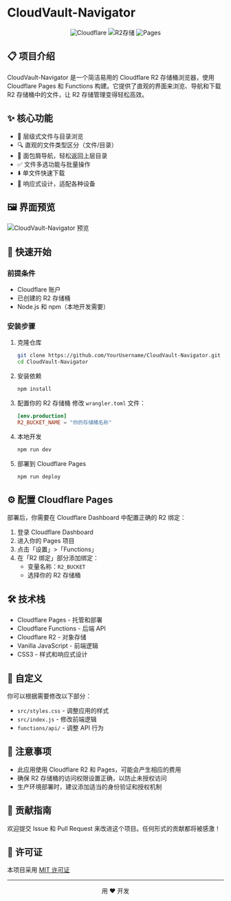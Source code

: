 # CloudVault-Navigator

<p align="center">
  <img src="https://img.shields.io/badge/CloudFlare-F38020?style=for-the-badge&logo=cloudflare&logoColor=white" alt="Cloudflare" />
  <img src="https://img.shields.io/badge/R2_存储-00A8E1?style=for-the-badge&logo=cloudflare&logoColor=white" alt="R2存储" />
  <img src="https://img.shields.io/badge/Pages-F38020?style=for-the-badge&logo=cloudflare&logoColor=white" alt="Pages" />
</p>

## 📋 项目介绍

CloudVault-Navigator 是一个简洁易用的 Cloudflare R2 存储桶浏览器，使用 Cloudflare Pages 和 Functions 构建。它提供了直观的界面来浏览、导航和下载 R2 存储桶中的文件，让 R2 存储管理变得轻松高效。

## ✨ 核心功能

- 📁 层级式文件与目录浏览
- 🔍 直观的文件类型区分（文件/目录）
- 🧭 面包屑导航，轻松返回上层目录
- ✅ 文件多选功能与批量操作
- ⬇️ 单文件快速下载
- 📱 响应式设计，适配各种设备

## 🖼️ 界面预览

![CloudVault-Navigator 预览](https://via.placeholder.com/800x450.png?text=CloudVault-Navigator+预览图)

## 🚀 快速开始

### 前提条件

- Cloudflare 账户
- 已创建的 R2 存储桶
- Node.js 和 npm（本地开发需要）

### 安装步骤

1. 克隆仓库
   ```bash
   git clone https://github.com/YourUsername/CloudVault-Navigator.git
   cd CloudVault-Navigator
   ```

2. 安装依赖
   ```bash
   npm install
   ```

3. 配置你的 R2 存储桶
   修改 `wrangler.toml` 文件：
   ```toml
   [env.production]
   R2_BUCKET_NAME = "你的存储桶名称"
   ```

4. 本地开发
   ```bash
   npm run dev
   ```

5. 部署到 Cloudflare Pages
   ```bash
   npm run deploy
   ```

## ⚙️ 配置 Cloudflare Pages

部署后，你需要在 Cloudflare Dashboard 中配置正确的 R2 绑定：

1. 登录 Cloudflare Dashboard
2. 进入你的 Pages 项目
3. 点击「设置」>「Functions」
4. 在「R2 绑定」部分添加绑定：
   - 变量名称：`R2_BUCKET`
   - 选择你的 R2 存储桶

## 🛠️ 技术栈

- Cloudflare Pages - 托管和部署
- Cloudflare Functions - 后端 API
- Cloudflare R2 - 对象存储
- Vanilla JavaScript - 前端逻辑
- CSS3 - 样式和响应式设计

## 🔧 自定义

你可以根据需要修改以下部分：

- `src/styles.css` - 调整应用的样式
- `src/index.js` - 修改前端逻辑
- `functions/api/` - 调整 API 行为

## 📝 注意事项

- 此应用使用 Cloudflare R2 和 Pages，可能会产生相应的费用
- 确保 R2 存储桶的访问权限设置正确，以防止未授权访问
- 生产环境部署时，建议添加适当的身份验证和授权机制

## 🤝 贡献指南

欢迎提交 Issue 和 Pull Request 来改进这个项目。任何形式的贡献都将被感激！

## 📄 许可证

本项目采用 [MIT 许可证](LICENSE)

---

<p align="center">
  用 ❤️ 开发
</p> 